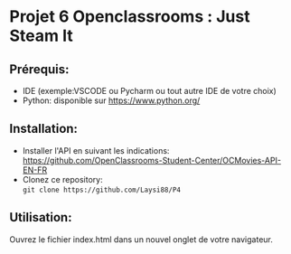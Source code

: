 # Projet 6 Openclassrooms : Just Steam It #


## Prérequis: ## 

- IDE (exemple:VSCODE ou Pycharm ou tout autre IDE de votre choix)
- Python: disponible sur https://www.python.org/

## Installation: ##

- Installer l'API en suivant les indications:  
https://github.com/OpenClassrooms-Student-Center/OCMovies-API-EN-FR
- Clonez ce repository:  
```git clone https://github.com/Laysi88/P4 ```

## Utilisation:  ##
Ouvrez le fichier index.html dans un nouvel onglet de votre navigateur.

